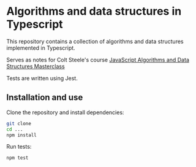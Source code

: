 # Algorithms and data structures in Typescript

This repository contains a collection of algorithms and data structures implemented in Typescript.

Serves as notes for Colt Steele's course [JavaScript Algorithms and Data Structures Masterclass
](https://www.udemy.com/course/js-algorithms-and-data-structures-masterclass)

Tests are written using Jest.

## Installation and use

Clone the repository and install dependencies:

```bash
git clone
cd ...
npm install
```

Run tests:

```bash
npm test
```
